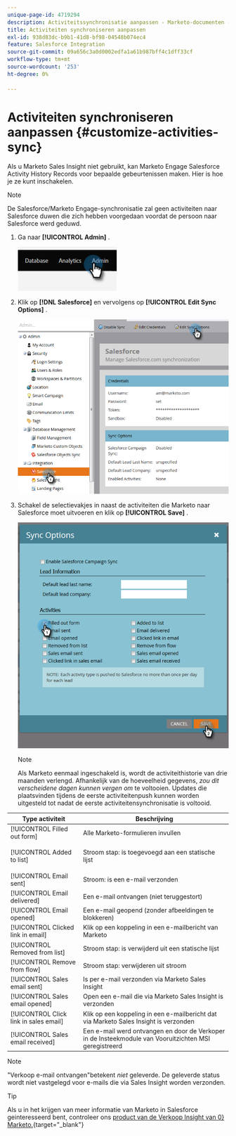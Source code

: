 ```yaml
---
unique-page-id: 4719294
description: Activiteitssynchronisatie aanpassen - Marketo-documenten - productdocumentatie
title: Activiteiten synchroniseren aanpassen
exl-id: 938d83dc-b9b1-41d8-bf98-04548b074ec4
feature: Salesforce Integration
source-git-commit: 09a656c3a0d0002edfa1a61b987bff4c1dff33cf
workflow-type: tm+mt
source-wordcount: '253'
ht-degree: 0%

---
```


# Activiteiten synchroniseren aanpassen {#customize-activities-sync}

Als u Marketo Sales Insight niet gebruikt, kan Marketo Engage Salesforce Activity History Records voor bepaalde gebeurtenissen maken. Hier is hoe je ze kunt inschakelen.

>[!NOTE]
>
>De Salesforce/Marketo Engage-synchronisatie zal geen activiteiten naar Salesforce duwen die zich hebben voorgedaan voordat de persoon naar Salesforce werd geduwd.

1. Ga naar **[!UICONTROL Admin]** .

   ![](assets/customize-activities-sync-1.png)

1. Klik op **[!DNL Salesforce]** en vervolgens op **[!UICONTROL Edit Sync Options]** .

   ![](assets/two-1.png)

1. Schakel de selectievakjes in naast de activiteiten die Marketo naar Salesforce moet uitvoeren en klik op **[!UICONTROL Save]** .

   ![](assets/three-1.png)

   >[!NOTE]
   >
   >Als Marketo eenmaal ingeschakeld is, wordt de activiteithistorie van drie maanden verlengd. Afhankelijk van de hoeveelheid gegevens, _zou dit verscheidene dagen kunnen vergen om_ te voltooien. Updates die plaatsvinden tijdens de eerste activiteitenpush kunnen worden uitgesteld tot nadat de eerste activiteitensynchronisatie is voltooid.

<table>
 <colgroup>
  <col>
  <col>
 </colgroup>
 <thead>
  <tr>
   <th>Type activiteit</th>
   <th>Beschrijving</th>
  </tr>
 </thead>
 <tbody>
  <tr>
   <td>[!UICONTROL Filled out form]</td>
   <td>Alle Marketo-formulieren invullen</td>
  </tr>
  <tr>
   <td>[!UICONTROL Added to list]</td>
   <td><p>Stroom stap: is toegevoegd aan een statische lijst</p></td>
  </tr>
  <tr>
   <td>[!UICONTROL Email sent]</td>
   <td>Stroom: is een e-mail verzonden</td>
  </tr>
  <tr>
   <td>[!UICONTROL Email delivered]</td>
   <td>Een e-mail ontvangen (niet teruggestort)</td>
  </tr>
  <tr>
   <td>[!UICONTROL Email opened]</td>
   <td>Een e-mail geopend (zonder afbeeldingen te blokkeren)</td>
  </tr>
  <tr>
   <td>[!UICONTROL Clicked link in email]</td>
   <td>Klik op een koppeling in een e-mailbericht van Marketo</td>
  </tr>
  <tr>
   <td>[!UICONTROL Removed from list]</td>
   <td>Stroom stap: is verwijderd uit een statische lijst</td>
  </tr>
  <tr>
   <td>[!UICONTROL Remove from flow]</td>
   <td>Stroom stap: verwijderen uit stroom</td>
  </tr>
  <tr>
   <td>[!UICONTROL Sales email sent]</td>
   <td>Is per e-mail verzonden via Marketo Sales Insight</td>
  </tr>
  <tr>
   <td>[!UICONTROL Sales email opened]</td>
   <td>Open een e-mail die via Marketo Sales Insight is verzonden</td>
  </tr>
  <tr>
   <td>[!UICONTROL Click link in sales email]</td>
   <td>Klik op een koppeling in een e-mailbericht dat via Marketo Sales Insight is verzonden</td>
  </tr>
  <tr>
   <td>[!UICONTROL Sales email received]</td>
   <td>Een e-mail werd ontvangen en door de Verkoper in de Insteekmodule van Vooruitzichten MSI geregistreerd</td>
  </tr>
 </tbody>
</table>

>[!NOTE]
>
>&quot;Verkoop e-mail ontvangen&quot;betekent _niet_ geleverde. De geleverde status wordt niet vastgelegd voor e-mails die via Sales Insight worden verzonden.

>[!TIP]
>
>Als u in het krijgen van meer informatie van Marketo in Salesforce geinteresseerd bent, controleer ons [ product van de Verkoop Insight van 0&rbrace; Marketo.](/help/marketo/product-docs/marketo-sales-insight/msi-for-salesforce/installation/install-marketo-sales-insight-package-in-salesforce-appexchange.md){target="_blank"}
